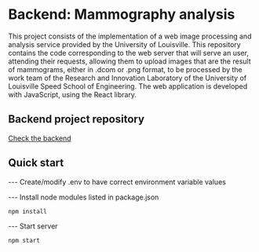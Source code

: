 # Backend: Mammography analysis
This project consists of the implementation of a web image processing and analysis service provided by the University of Louisville.
This repository contains the code corresponding to the web server that will serve an user, attending their requests, allowing them to upload images that are the result of mammograms, either in .dcom or .png format, to be processed by the work team of the Research and Innovation Laboratory of the University of Louisville Speed School of Engineering.
The web application is developed with JavaScript, using the React library.

## Backend project repository
[Check the backend](https://github.com/lucasca95/uofl-mammography-backend)

## Quick start

--- Create/modify .env to have correct environment variable values

--- Install node modules listed in package.json
```bash
npm install
```

--- Start server
```bash
npm start
```
